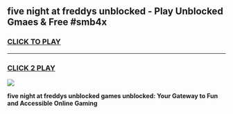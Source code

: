 
## five night at freddys unblocked - Play Unblocked Gmaes & Free #smb4x
<h3>
<a href="https://news.freeplayer.one?title=five_night_at_freddys_unblocked&ref=03M">CLICK TO PLAY</a></h3>
<hr>

<h3>
<a href="https://news.freeplayer.one?title=five_night_at_freddys_unblocked&ref=03M">CLICK 2 PLAY</a>
  
</h3>

<a href="https://news.freeplayer.one?title=five_night_at_freddys_unblocked&ref=03M"><img src="https://clearcache.store/games.png"></a>


**five night at freddys unblocked games unblocked: Your Gateway to Fun and Accessible Online Gaming**
